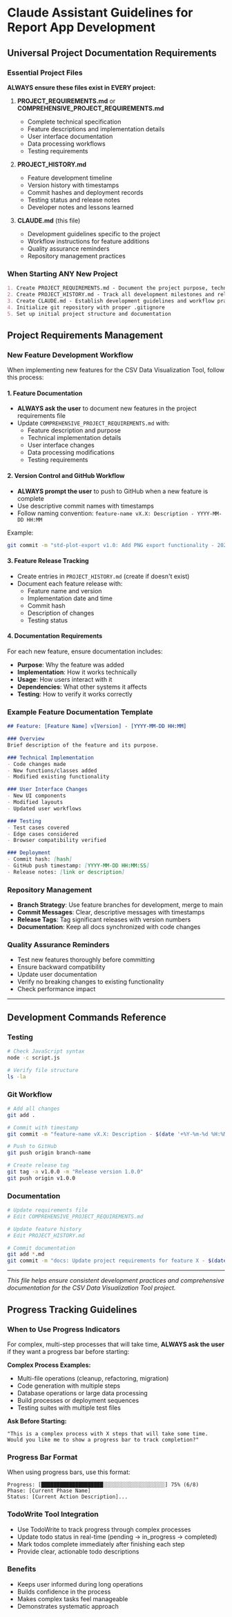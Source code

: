 # Claude Assistant Guidelines for Report App Development

## Universal Project Documentation Requirements

### Essential Project Files
**ALWAYS ensure these files exist in EVERY project:**

1. **PROJECT_REQUIREMENTS.md** or **COMPREHENSIVE_PROJECT_REQUIREMENTS.md**
   - Complete technical specification
   - Feature descriptions and implementation details
   - User interface documentation
   - Data processing workflows
   - Testing requirements

2. **PROJECT_HISTORY.md**
   - Feature development timeline
   - Version history with timestamps
   - Commit hashes and deployment records
   - Testing status and release notes
   - Developer notes and lessons learned

3. **CLAUDE.md** (this file)
   - Development guidelines specific to the project
   - Workflow instructions for feature additions
   - Quality assurance reminders
   - Repository management practices

### When Starting ANY New Project
```markdown
1. Create PROJECT_REQUIREMENTS.md - Document the project purpose, technical specs, and requirements
2. Create PROJECT_HISTORY.md - Track all development milestones and releases
3. Create CLAUDE.md - Establish development guidelines and workflow practices
4. Initialize git repository with proper .gitignore
5. Set up initial project structure and documentation
```

## Project Requirements Management

### New Feature Development Workflow

When implementing new features for the CSV Data Visualization Tool, follow this process:

#### 1. Feature Documentation
- **ALWAYS ask the user** to document new features in the project requirements file
- Update `COMPREHENSIVE_PROJECT_REQUIREMENTS.md` with:
  - Feature description and purpose
  - Technical implementation details
  - User interface changes
  - Data processing modifications
  - Testing requirements

#### 2. Version Control and GitHub Workflow
- **ALWAYS prompt the user** to push to GitHub when a new feature is complete
- Use descriptive commit names with timestamps
- Follow naming convention: `feature-name vX.X: Description - YYYY-MM-DD HH:MM`

Example:
```bash
git commit -m "std-plot-export v1.0: Add PNG export functionality - 2025-01-15 14:30"
```

#### 3. Feature Release Tracking
- Create entries in `PROJECT_HISTORY.md` (create if doesn't exist)
- Document each feature release with:
  - Feature name and version
  - Implementation date and time
  - Commit hash
  - Description of changes
  - Testing status

#### 4. Documentation Requirements
For each new feature, ensure documentation includes:
- **Purpose**: Why the feature was added
- **Implementation**: How it works technically
- **Usage**: How users interact with it
- **Dependencies**: What other systems it affects
- **Testing**: How to verify it works correctly

### Example Feature Documentation Template

```markdown
## Feature: [Feature Name] v[Version] - [YYYY-MM-DD HH:MM]

### Overview
Brief description of the feature and its purpose.

### Technical Implementation
- Code changes made
- New functions/classes added
- Modified existing functionality

### User Interface Changes
- New UI components
- Modified layouts
- Updated user workflows

### Testing
- Test cases covered
- Edge cases considered
- Browser compatibility verified

### Deployment
- Commit hash: [hash]
- GitHub push timestamp: [YYYY-MM-DD HH:MM:SS]
- Release notes: [link or description]
```

### Repository Management
- **Branch Strategy**: Use feature branches for development, merge to main
- **Commit Messages**: Clear, descriptive messages with timestamps
- **Release Tags**: Tag significant releases with version numbers
- **Documentation**: Keep all docs synchronized with code changes

### Quality Assurance Reminders
- Test new features thoroughly before committing
- Ensure backward compatibility
- Update user documentation
- Verify no breaking changes to existing functionality
- Check performance impact

---

## Development Commands Reference

### Testing
```bash
# Check JavaScript syntax
node -c script.js

# Verify file structure
ls -la
```

### Git Workflow
```bash
# Add all changes
git add .

# Commit with timestamp
git commit -m "feature-name vX.X: Description - $(date '+%Y-%m-%d %H:%M')"

# Push to GitHub
git push origin branch-name

# Create release tag
git tag -a v1.0.0 -m "Release version 1.0.0"
git push origin v1.0.0
```

### Documentation
```bash
# Update requirements file
# Edit COMPREHENSIVE_PROJECT_REQUIREMENTS.md

# Update feature history
# Edit PROJECT_HISTORY.md

# Commit documentation
git add *.md
git commit -m "docs: Update project requirements for feature X - $(date '+%Y-%m-%d %H:%M')"
```

---

*This file helps ensure consistent development practices and comprehensive documentation for the CSV Data Visualization Tool project.*
## Progress Tracking Guidelines

### When to Use Progress Indicators
For complex, multi-step processes that will take time, **ALWAYS ask the user** if they want a progress bar before starting:

**Complex Process Examples:**
- Multi-file operations (cleanup, refactoring, migration)
- Code generation with multiple steps  
- Database operations or large data processing
- Build processes or deployment sequences
- Testing suites with multiple test files

**Ask Before Starting:**
```
"This is a complex process with X steps that will take some time. 
Would you like me to show a progress bar to track completion?"
```

### Progress Bar Format
When using progress bars, use this format:

```
Progress: [████████████████████░░░░░░░░░░░░░░░░░░░░] 75% (6/8)
Phase: [Current Phase Name]
Status: [Current Action Description]...
```

### TodoWrite Tool Integration
- Use TodoWrite to track progress through complex processes
- Update todo status in real-time (pending → in_progress → completed)
- Mark todos complete immediately after finishing each step
- Provide clear, actionable todo descriptions

### Benefits
- Keeps user informed during long operations
- Builds confidence in the process
- Makes complex tasks feel manageable
- Demonstrates systematic approach
